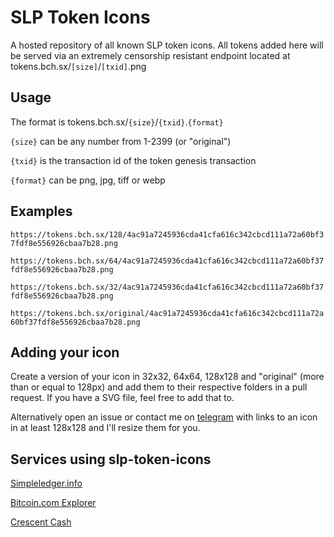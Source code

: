 # SLP Token Icons

A hosted repository of all known SLP token icons. All tokens added here will be served via an extremely censorship resistant endpoint located at tokens.bch.sx/`[size]`/`[txid]`.png

## Usage

The format is tokens.bch.sx/`{size}`/`{txid}`.`{format}`

`{size}` can be any number from 1-2399 (or "original")

`{txid}` is the transaction id of the token genesis transaction

`{format}` can be png, jpg, tiff or webp

## Examples

`https://tokens.bch.sx/128/4ac91a7245936cda41cfa616c342cbcd111a72a60bf37fdf8e556926cbaa7b28.png`

`https://tokens.bch.sx/64/4ac91a7245936cda41cfa616c342cbcd111a72a60bf37fdf8e556926cbaa7b28.png`

`https://tokens.bch.sx/32/4ac91a7245936cda41cfa616c342cbcd111a72a60bf37fdf8e556926cbaa7b28.png`

`https://tokens.bch.sx/original/4ac91a7245936cda41cfa616c342cbcd111a72a60bf37fdf8e556926cbaa7b28.png`

## Adding your icon

Create a version of your icon in 32x32, 64x64, 128x128 and "original" (more than or equal to 128px) and add them to their respective folders in a pull request. If you have a SVG file, feel free to add that to.

Alternatively open an issue or contact me on [telegram](https://t.me/kosinusbch) with links to an icon in at least 128x128 and I'll resize them for you.

## Services using slp-token-icons

[Simpleledger.info](https://simpleledger.info)

[Bitcoin.com Explorer](https://explorer.bitcoin.com)

[Crescent Cash](https://crescent.cash)
